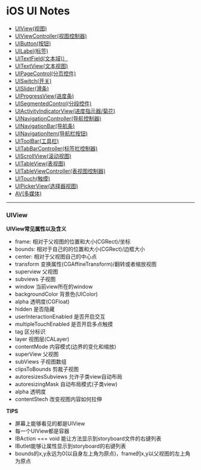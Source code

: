 # iOS UI Notes

- [UIView(视图)](#UIView)
- [UIViewController(视图控制器)](#UIViewController)
- [UIButton(按钮)](#UIButton)
- [UILabel(标签)](#UILabel)
- [UITextField(文本域)）](#UITextField)
- [UITextView(文本视图)](#UITextView)
- [UIPageControl(分页控件)](#UIPageControl)
- [UISwitch(开关)](#UISwitch)
- [UISlider(滑条)](#UISlider)
- [UIProgressView(进度条)](#UIProgressView)
- [UISegmentedControl(分段控件)](#UISegmentedControl)
- [UIActivityIndicatorView(进度指示器/菊花)](#UIActivityIndicatorView)
- [UINavigationController(导航控制器)](#UINavigationController)
- [UINavigationBar(导航条)](#UINavigationBar)
- [UINavigationItem(导航栏按钮)](#UINavigationItem)
- [UIToolBar(工具栏)](#UIToolBar)
- [UITabBarController(标签栏控制器)](#UITabBarController)
- [UIScrollView(滚动视图)](#UIScrollView)
- [UITableView(表视图)](#UITableView)
- [UITableViewController(表视图控制器)](#UITableViewController)
- [UITouch(触摸)](#UITouch)
- [UIPickerView(选择器视图)](#UIPickerView)
- [AV(多媒体)](#AV)

- - -

<h3 id="UIView"> UIView </h3>

**UIView常见属性以及含义**

* frame:  			相对于父视图的位置和大小(CGRect)/坐标
* bounds: 			相对于自己的的位置和大小(CGRect)/边框大小
* center:			相对于父视图自己的中心点
* transform 		变换属性(CGAffineTransform)/翻转或者缩放视图
* superview			父视图
* subviews			子视图
* window			当前view所在的window
* backgroundColor	背景色(UIColor)
* alpha				透明度(CGFloat)
* hidden			是否隐藏
* userInteractionEnabled	是否开启交互
* multipleTouchEnabled 是否开启多点触摸
* tag				区分标识
* layer				视图层(CALayer)
* contentMode		内容模式(边界的变化和缩放)
* superView			父视图
* subViews			子视图数组
* clipsToBounds		剪裁子视图
* autoresizesSubviews 允许子类view自动布局
* autoresizingMask	自动布局模式(子类view)
* alpha				透明度
* contentStech		改变视图内容如何拉伸

**TIPS**

* 屏幕上能够看见的都是UIView
* 每一个UIView都是容器
* IBAction === void 能让方法显示到storyboard文件的右键列表
* IButlet能够让属性显示到storyboard的右键列表
* bounds的x,y永远为0(以自身左上角为原点)，frame的x,y以父视图的左上角为原点

